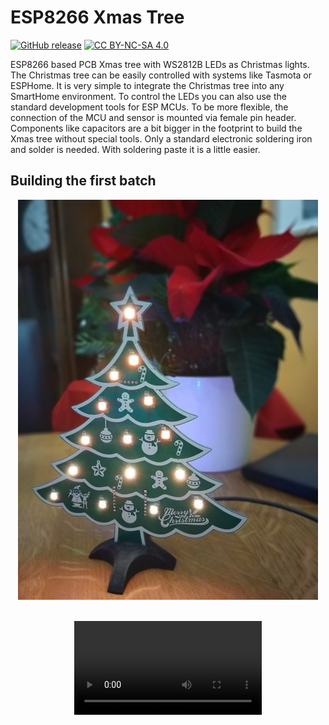 # ESP8266 Xmas Tree

[![GitHub release](https://img.shields.io/github/release/dokuhn/ESP8266XmasTree.svg)](https://GitHub.com/dokuhn/ESP8266XmasTree/releases/) [![CC BY-NC-SA 4.0][cc-by-nc-sa-shield]][cc-by-nc-sa]


ESP8266 based PCB Xmas tree with WS2812B LEDs as Christmas lights. The Christmas tree can be easily controlled with systems like Tasmota or ESPHome. It is very simple to integrate the Christmas tree into any SmartHome environment. To control the LEDs you can also use the standard development tools for ESP MCUs. To be more flexible, the connection of the MCU and sensor is mounted via female pin header. Components like capacitors are a bit bigger in the footprint to build the Xmas tree without special tools. Only a standard electronic soldering iron and solder is needed. With soldering paste it is a little easier. 

## Building the first batch

<p align="center">
<img src="./ESP8266_Xmas_Tree.jpg" width="480">
</p>

<br>


<div align="center">
  <video  src="https://user-images.githubusercontent.com/16343380/206121300-22d0379d-260c-4d33-9b2b-982ff7118add.mp4" width"480"/>
<deiv/>


## Layout

<p align="center">
<img src="./ESP8266_Xmas_Tree_TOP.jpg" width="480">
</p>

<p align="center">
<img src="./ESP8266_Xmas_Tree_BOTTOM.jpg" width="480">
</p>

## ToDos

- Fixing EdgeCuts problem to be able to build step file

## License 

This work is licensed under a
[Creative Commons Attribution-NonCommercial-ShareAlike 4.0 International License][cc-by-nc-sa].

[![CC BY-NC-SA 4.0][cc-by-nc-sa-image]][cc-by-nc-sa]

[cc-by-nc-sa]: http://creativecommons.org/licenses/by-nc-sa/4.0/
[cc-by-nc-sa-image]: https://licensebuttons.net/l/by-nc-sa/4.0/88x31.png
[cc-by-nc-sa-shield]: https://img.shields.io/badge/License-CC%20BY--NC--SA%204.0-lightgrey.svg
